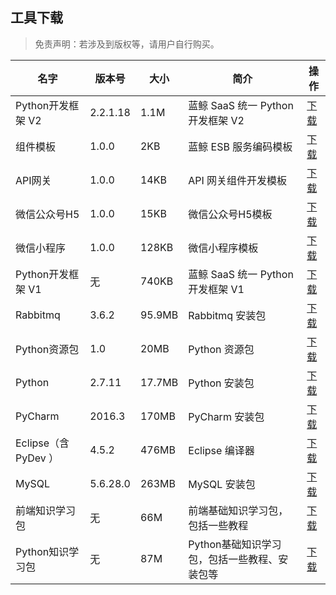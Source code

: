 ## 工具下载

> 免责声明：若涉及到版权等，请用户自行购买。

| 名字 | 版本号 | 大小 | 简介 | 操作 |
|---|---|---|---|---|
|Python开发框架 V2	| 2.2.1.18	| 1.1M	|蓝鲸 SaaS 统一 Python 开发框架 V2|	[下载](http://bkopen-1252002024.file.myqcloud.com/paas/framework_py.tar.gz)
|组件模板	           | 1.0.0     |	2KB	|蓝鲸 ESB 服务编码模板	|[下载](http://bkdocument-1252002024.costj.myqcloud.com/hcp.tar.gz)
|API网关	          | 1.0.0	    | 14KB|	API 网关组件开发模板	|[下载](http://bkopen-1252002024.file.myqcloud.com/paas/api_dev_template.tar.gz)
|微信公众号H5	      | 1.0.0	    | 15KB	|微信公众号H5模板	|[下载](http://bkopen-1252002024.file.myqcloud.com/paas/framework_weixin_package.tar.gz)
|微信小程序	        | 1.0.0	    | 128KB|	微信小程序模板	|[下载](http://bkopen-1252002024.file.myqcloud.com/paas/framework_miniweixin_package.tar.gz)
|Python开发框架 V1	| 无	|740KB|	蓝鲸 SaaS 统一 Python 开发框架 V1	|[下载](http://bkdocument-1252002024.costj.myqcloud.com/framework.tar.gz)
|Rabbitmq	          | 3.6.2|	95.9MB	|Rabbitmq 安装包	|[下载](http://paas-10032816.cos.myqcloud.com/rabbitmq-server-3.6.2.zip)
|Python资源包	      | 1.0	|20MB	|Python 资源包	|[下载](http://paas-10032816.cos.myqcloud.com/python-sdk-1.0.zip)
|Python             | 2.7.11	|17.7MB|	Python 安装包	|[下载](http://paas-10032816.cos.myqcloud.com/python-2.7.11.msi)
|PyCharm	          |  2016.3|	170MB|	PyCharm 安装包|	[下载](https://www.jetbrains.com/pycharm/download/)
|Eclipse（含 PyDev ）|	4.5.2	|476MB|	Eclipse 编译器	|[下载](http://paas-10032816.cos.myqcloud.com/eclipse-4.5.2.zip)
|MySQL	            |5.6.28.0|	263MB|	MySQL 安装包	|[下载](http://paas-10032816.cos.myqcloud.com/mysql-installer-community-5.6.28.0.msi)
|前端知识学习包	    |无	|66M	|前端基础知识学习包，包括一些教程	|[下载](https://bkdocument-1252002024.costj.myqcloud.com/%E5%89%8D%E7%AB%AF%E7%9F%A5%E8%AF%86%E5%AD%A6%E4%B9%A0%E5%8C%85.zip)
|Python知识学习包	  |无	|87M|	Python基础知识学习包，包括一些教程、安装包等| [下载](https://bkdocument-1252002024.costj.myqcloud.com/python%E7%9F%A5%E8%AF%86%E5%AD%A6%E4%B9%A0%E5%8C%85.zip)
